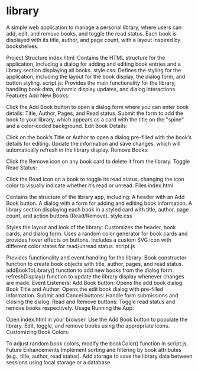 # library

A simple web application to manage a personal library, where users can add, edit, and remove books, and toggle the read status. Each book is displayed with its title, author, and page count, with a layout inspired by bookshelves.

Project Structure
index.html: Contains the HTML structure for the application, including a dialog for adding and editing book entries and a library section displaying all books.
style.css: Defines the styling for the application, including the layout for the book display, the dialog form, and button styling.
script.js: Provides the main functionality for the library, handling book data, dynamic display updates, and dialog interactions.
Features
Add New Books:

Click the Add Book button to open a dialog form where you can enter book details: Title, Author, Pages, and Read status.
Submit the form to add the book to your library, which appears as a card with the title on the "spine" and a color-coded background.
Edit Book Details:

Click on the book’s Title or Author to open a dialog pre-filled with the book’s details for editing.
Update the information and save changes, which will automatically refresh in the library display.
Remove Books:

Click the Remove icon on any book card to delete it from the library.
Toggle Read Status:

Click the Read icon on a book to toggle its read status, changing the icon color to visually indicate whether it’s read or unread.
Files
index.html

Contains the structure of the library app, including:
A header with an Add Book button.
A dialog with a form for adding and editing book information.
A library section displaying each book in a styled card with title, author, page count, and action buttons (Read/Remove).
style.css

Styles the layout and look of the library:
Customizes the header, book cards, and dialog form.
Uses a random color generator for book cards and provides hover effects on buttons.
Includes a custom SVG icon with different color states for read/unread status.
script.js

Provides functionality and event handling for the library:
Book constructor function to create book objects with title, author, pages, and read status.
addBookToLibrary() function to add new books from the dialog form.
refreshDisplay() function to update the library display whenever changes are made.
Event Listeners:
Add Book button: Opens the add book dialog.
Book Title and Author: Opens the edit book dialog with pre-filled information.
Submit and Cancel buttons: Handle form submissions and closing the dialog.
Read and Remove buttons: Toggle read status and remove books respectively.
Usage
Running the App:

Open index.html in your browser.
Use the Add Book button to populate the library.
Edit, toggle, and remove books using the appropriate icons.
Customizing Book Colors:

To adjust random book colors, modify the bookColor() function in script.js.
Future Enhancements
Implement sorting and filtering by book attributes (e.g., title, author, read status).
Add storage to save the library data between sessions using local storage or a database.
